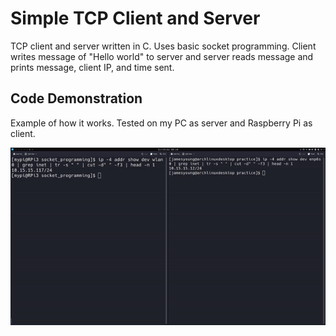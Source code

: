 # Simple TCP Client and Server
TCP client and server written in C. Uses basic socket programming. Client writes message of "Hello world" to server and server reads message and prints message, client IP, and time sent.

## Code Demonstration
Example of how it works. Tested on my PC as server and Raspberry Pi as client. 

![alt text](https://github.com/jamesyoung-15/http-server/blob/main/src/images/tcp_test.gif)